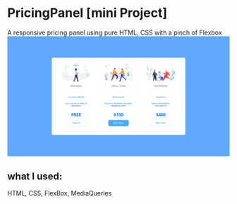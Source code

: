 # PricingPanel [mini Project]
A responsive pricing panel using pure HTML, CSS with a pinch of Flexbox
![pricing panel website screenshot](./dist/Screenshot.png)
## what I used:
HTML, CSS, FlexBox, MediaQueries